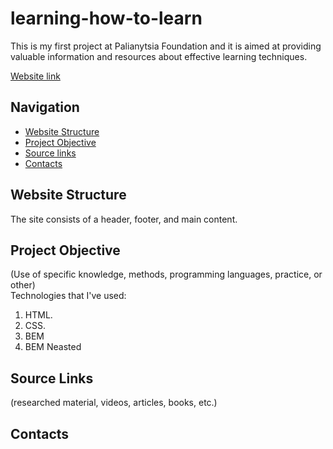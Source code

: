 # learning-how-to-learn

This is my first project at Palianytsia Foundation and it is aimed at providing valuable information and resources about effective learning techniques.

[Website link](https://marpostovik.github.io/learning-how-to-learn/)

## Navigation

* [Website Structure](https://github.com/MarPostovik/learning-how-to-learn/#website-structure)
* [Project Objective](https://github.com/MarPostovik/learning-how-to-learn/#project-objective)
* [Source links](https://github.com/MarPostovik/learning-how-to-learn/#source-links)
* [Contacts](https://github.com/MarPostovik/learning-how-to-learn/#contacts)

## Website Structure
The site consists of a header, footer, and main content.

## Project Objective  
(Use of specific knowledge, methods, programming languages, practice, or other)  
Technologies that I've used:  
1. HTML.
2. CSS.
3. BEM
4. BEM Neasted

## Source Links  
(researched material, videos, articles, books, etc.)
## Contacts

